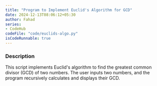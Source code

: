 ```yaml
---
title: "Program to Implement Euclid's Algorithm for GCD"
date: 2024-12-13T08:06:12+05:30
author: Fahad
series:
- CodeHub
codeFile: "code/euclids-algo.py"
isCodeRunnable: true
---
```


### Description
This script implements Euclid's algorithm to find the greatest common divisor (GCD) of two numbers. The user inputs two numbers, and the program recursively calculates and displays their GCD.
